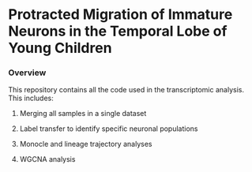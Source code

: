 # Protracted Migration of Immature Neurons in the Temporal Lobe of Young Children

### Overview

This repository contains all the code used in the transcriptomic analysis. This includes:

1.  Merging all samples in a single dataset

2.  Label transfer to identify specific neuronal populations

3.  Monocle and lineage trajectory analyses

4.  WGCNA analysis
